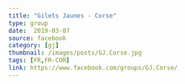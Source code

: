 ```yaml
---
title: "Gilets Jaunes - Corse"
type: group
date:  2019-03-07
source: facebook
category: [gj]
thumbnail: /images/posts/GJ.Corse.jpg
tags: [FR,FR-COR]
link: https://www.facebook.com/groups/GJ.Corse/
---
```

